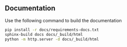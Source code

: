 ## Documentation

Use the following command to build the documentation

```bash
pip install -r docs/requirements-docs.txt
sphinx-build docs docs/_build/html
python -m http.server -d docs/_build/html
```